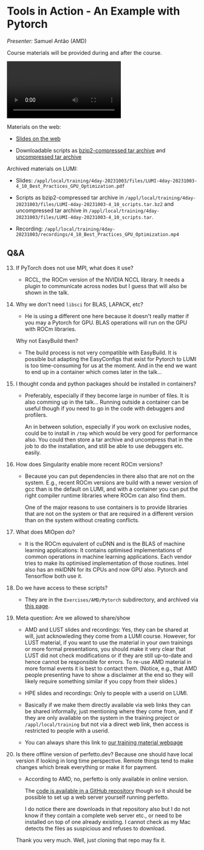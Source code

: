 # Tools in Action - An Example with Pytorch

<!-- Cannot do in full italics as the ã is misplaced which is likely an mkdocs bug. -->
*Presenter:* Samuel Antão (AMD)

Course materials will be provided during and after the course.

<video src="https://462000265.lumidata.eu/4day-20231003/recordings/4_10_Best_Practices_GPU_Optimization.mp4" controls="controls">
</video>

<!--
Temporary location of materials (for the lifetime of the training project):

-   Slides: `/project/project_465000644/Slides/AMD/session-6-ToolsInActionPytorchExample-LUMI.pdf`

-   Scripts: `/project/project_465000644/Exercises/AMD/Pytroch`
-->

Materials on the web:

-   [Slides on the web](https://462000265.lumidata.eu/4day-20231003/files/LUMI-4day-20231003-4_10_Best_Practices_GPU_Optimization.pdf)

-   Downloadable scripts as
    [bzip2-compressed tar archive](https://462000265.lumidata.eu/4day-20231003/files/LUMI-4day-20231003-4_10_scripts.tar.bz2) and 
    [uncompressed tar archive](https://462000265.lumidata.eu/4day-20231003/files/LUMI-4day-20231003-4_10_scripts.tar)

Archived materials on LUMI:

-   Slides: `/appl/local/training/4day-20231003/files/LUMI-4day-20231003-4_10_Best_Practices_GPU_Optimization.pdf`

-   Scripts as
    bzip2-compressed tar archive in `/appl/local/training/4day-20231003/files/LUMI-4day-20231003-4_10_scripts.tar.bz2` and
    uncompressed tar archive in `/appl/local/training/4day-20231003/files/LUMI-4day-20231003-4_10_scripts.tar`.

-   Recording: `/appl/local/training/4day-20231003/recordings/4_10_Best_Practices_GPU_Optimization.mp4`


## Q&A


13. If PyTorch does not use MPI, what does it use?

    -   RCCL, the ROCm version of the NVIDIA NCCL library. It needs a plugin to communicate across nodes but I guess that will also be shown in the talk.

14. Why we don't need `libsci` for BLAS, LAPACK, etc?

    -   He is using a different one here because it doesn't really matter if you may a Pytorch for GPU. BLAS operations will run on the GPU with ROCm libraries.

    Why not EasyBuild then?

    -   The build process is not very compatible with EasyBuild. It is possible but adapting the EasyConfigs that exist for Pytorch to LUMI is too time-consuming for us at the moment. And in the end we want to end up in a container which comes later in the talk...

15. I thought conda and python packages should be installed in containers?

    -   Preferably, especially if they become large in number of files. It is also comming up in the talk... Running outside a container can be useful though if you need to go in the code with debuggers and profilers.

        An in between solution, especially if you work on exclusive nodes, could be to install in `/tmp` which would be very good for performance also. You could then store a tar archive and uncompress that in the job to do the installation, and still be able to use debuggers etc. easily.

16. How does Singularity enable more recent ROCm versions?

    -   Because you can put dependencies in there also that are not on the system. E.g., recent ROCm versions are build with a newer version of gcc than is the default on LUMI, and with a container you can put the right compiler runtime libraries where ROCm can also find them.

        One of the major reasons to use containers is to provide libraries that are not on the system or that are required in a different version than on the system without creating conflicts.

17. What does MIOpen do?

    -   It is the ROCm equivalent of cuDNN and is the BLAS of machine learning applications: It contains optimised implementations of common operations in machine learning applications. Each vendor tries to make its optimised implementation of those routines. Intel also has an mklDNN for its CPUs and now GPU also. Pytorch and Tensorflow both use it.

18. Do we have access to these scripts?

    -   They are in the `Exercises/AMD/Pytorch` subdirectory, and archived via [this page](http://localhost:8000/LUMI-training-materials/4day-20231003/extra_4_10_Best_Practices_GPU_Optimization/).

19. Meta question: Are we allowed to share/show

    -   AMD and LUST slides and recordings: Yes, they can be shared at will, just acknowleding they come from a LUMI course. However, for LUST material, if you want to use the material in your own trainings or more formal presentations, you should make it very clear that LUST did not check modifications or if they are still up-to-date and hence cannot be responsible for errors. To re-use AMD material in more formal events it is best to contact them. (Notice, e.g., that AMD people presenting have to show a disclaimer at the end so they will likely require something similar if you copy from their slides.)
        
    -   HPE slides and recordings: Only to people with a userid on LUMI.

    -   Basically if we make them directly available via web links they can be shared informally, just mentioning where they come from, and if they are only available on the system in the training project or `/appl/local/training` but not via a direct web link, then access is restricted to people with a userid.
    
    -   You can always share this link to [our training material webpage](https://lumi-supercomputer.github.io/LUMI-training-materials/4day-20231003/)

20. Is there offline version of perfetto.dev? Because one should have local version if looking in long time perspective. Remote things tend to make changes which break everything or make it for payment.

    -   According to AMD, no, perfetto is only available in online version.

        The [code is available in a GitHub repository](https://github.com/google/perfetto)
        though so it should be possible to set up a web server yourself running perfetto.
        
        I do notice there are downloads in that repository also but I do not know if they contain a complete web server etc., or need to be installed on top of one already existing. I cannot check as my Mac detects the files as suspicious and refuses to download.

    Thank you very much. Well, just cloning that repo may fix it.

